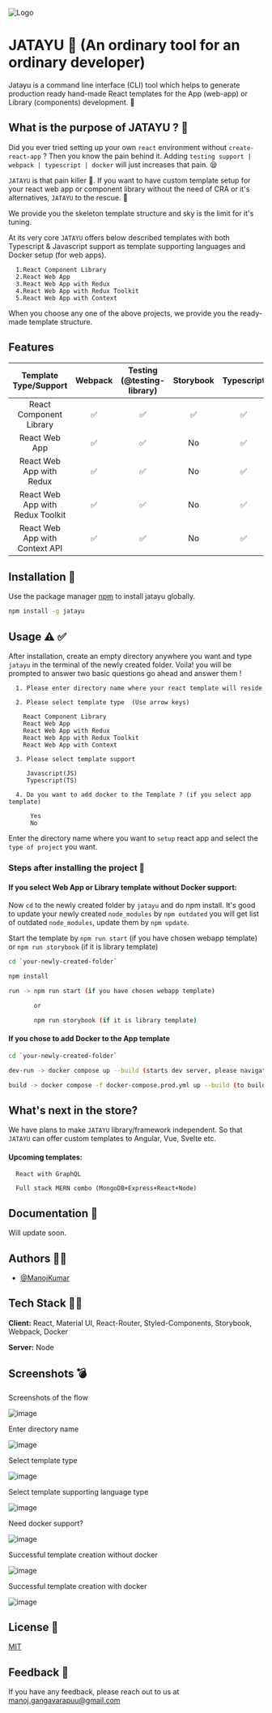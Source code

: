![Logo](https://user-images.githubusercontent.com/22653056/132664833-3cf4c46c-9e41-4600-b355-53fbeedec05b.png)


# JATAYU 🦅	 (An ordinary tool for an ordinary developer)

Jatayu is a command line interface (CLI) tool which helps to generate production ready hand-made React templates for the App (web-app) or Library (components) development. 🚀	

## What is the purpose of JATAYU ? 💁

Did you ever tried setting up your own `react` environment without `create-react-app` ? Then you know the pain behind it. Adding `testing support | webpack | typescript | docker` will just increases that pain. 😪	

`JATAYU` is that pain killer 💊. If you want to have custom template setup for your react web app or component library without the need of CRA or it's alternatives, `JATAYU` to the rescue. 🥳	

We provide you the skeleton template structure and sky is the limit for it's tuning.

At its very core `JATAYU` offers below described templates with both Typescript & Javascript support as template supporting languages and Docker setup (for web apps).

```
  1.React Component Library
  2.React Web App
  3.React Web App with Redux
  4.React Web App with Redux Toolkit
  5.React Web App with Context
```

When you choose any one of the above projects, we provide you the ready-made template structure.

## Features

|       Template Type/Support      | Webpack | Testing (@testing-library) | Storybook | Typescript | State Management | Lint | Build | Docker |
|:--------------------------------:|:-------:|:--------------------------:|:---------:|:----------:|:----------------:|:----:|:-----:|--------|
| React Component Library          | ✅       | ✅                          | ✅         | ✅          | No               | ✅    | ✅     | No     |
| React Web App                    | ✅       | ✅                          | No        | ✅          | ✅                | ✅    | ✅     | ✅      |
| React Web App with Redux         | ✅       | ✅                          | No        | ✅          | ✅                | ✅    | ✅     | ✅      |
| React Web App with Redux Toolkit | ✅       | ✅                          | No        | ✅          | ✅                | ✅    | ✅     | ✅      |
| React Web App with Context API   | ✅       | ✅                          | No        | ✅          | ✅                | ✅    | ✅     | ✅      |

## Installation 🔨	

Use the package manager [npm](https://www.npmjs.com/) to install jatayu globally.

```bash
npm install -g jatayu
```


  
## Usage ⚠️	✅

After installation, create an empty directory anywhere you want and type `jatayu` in the terminal of the newly created folder. Voila! you will be prompted to answer two basic questions go ahead and answer them !

```
  1. Please enter directory name where your react template will reside

  2. Please select template type  (Use arrow keys)

    React Component Library  
    React Web App  
    React Web App with Redux 
    React Web App with Redux Toolkit
    React Web App with Context  

  3. Please select template support 

     Javascript(JS)
     Typescript(TS) 
     
  4. Do you want to add docker to the Template ? (if you select app template)

      Yes
      No
```

Enter the directory name where you want to `setup` react app and select the `type of project` you want.

### Steps after installing the project 	📌

#### If you select Web App or Library template without Docker support:

Now `cd` to the newly created folder by `jatayu` and do npm install. It's good to update your newly created `node_modules` by `npm outdated` you will get list of outdated `node_modules`, update them by `npm update`.

Start the template by `npm run start` (if you have chosen webapp template) or `npm run storybook` (if it is library template)

```bash
cd `your-newly-created-folder`

npm install

run -> npm run start (if you have chosen webapp template)

       or

       npm run storybook (if it is library template)
```

#### If you chose to add Docker to the App template

```bash
cd `your-newly-created-folder`

dev-run -> docker compose up --build (starts dev server, please navigate to http:localhost:5200 to see your App up and rolling!)

build -> docker compose -f docker-compose.prod.yml up --build (to build and run on dist folder, please navigate to http:localhost:1337 to see your App up and rolling!)
```

## What's next in the store?

We have plans to make `JATAYU` library/framework independent. So that `JATAYU` can offer custom templates to Angular, Vue, Svelte etc.

#### Upcoming templates:

```
  React with GraphQL
  
  Full stack MERN combo (MongoDB+Express+React+Node)
```
  
## Documentation 📝	

Will update soon.

  
## Authors 👨‍🚀

- [@ManojKumar](https://github.com/manjureddy7)

## Tech Stack 	🧑‍💻

**Client:** React, Material UI, React-Router, Styled-Components, Storybook, Webpack, Docker

**Server:** Node

  
## Screenshots	💣

Screenshots of the flow

![image](https://user-images.githubusercontent.com/22653056/133246794-51cca84e-4798-48ca-990b-93d474892ad1.png)

Enter directory name

![image](https://user-images.githubusercontent.com/22653056/133246843-aca54d67-a711-4efe-9750-1cff05aa60ea.png)


Select template type

![image](https://user-images.githubusercontent.com/22653056/133246938-0ddbc77f-0abd-4876-9d37-22a333498c96.png)

Select template supporting language type

![image](https://user-images.githubusercontent.com/22653056/133998744-c6b5dbef-d5b9-44b5-88fb-19c82b4d7a16.png)


Need docker support?

![image](https://user-images.githubusercontent.com/22653056/133998644-d3ed8942-1759-4a74-aae7-12550e0007da.png)


Successful template creation without docker

![image](https://user-images.githubusercontent.com/22653056/133447935-46b3e6ac-41b1-4f18-85f3-3f61031e9de4.png)


Successful template creation with docker

![image](https://user-images.githubusercontent.com/22653056/133998921-b9b6f506-2826-42bd-9632-06a4867071b6.png)





  
## License 🦔

[MIT](https://choosealicense.com/licenses/mit/)

  
## Feedback  📣

If you have any feedback, please reach out to us at manoj.gangavarapuu@gmail.com

  

  
